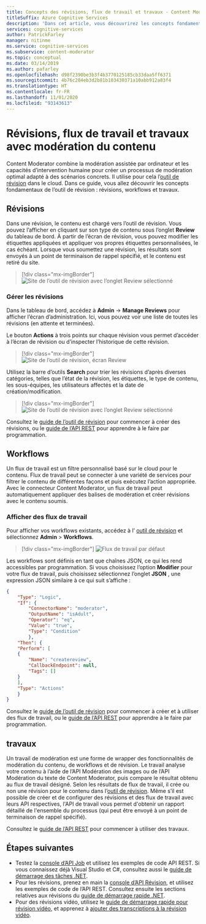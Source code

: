 ```yaml
---
title: Concepts des révisions, flux de travail et travaux - Content Moderator
titleSuffix: Azure Cognitive Services
description: 'Dans cet article, vous découvrirez les concepts fondamentaux de l’outil de révision : révisions, flux de travail et travaux.'
services: cognitive-services
author: PatrickFarley
manager: nitinme
ms.service: cognitive-services
ms.subservice: content-moderator
ms.topic: conceptual
ms.date: 03/14/2019
ms.author: pafarley
ms.openlocfilehash: d98f2390be3b3f4b3770125185cb33daa5ff6371
ms.sourcegitcommit: 4b76c284eb3d2b81b103430371a10abb912a83f4
ms.translationtype: HT
ms.contentlocale: fr-FR
ms.lasthandoff: 11/01/2020
ms.locfileid: "93143613"
---
```

# <a name="content-moderation-reviews-workflows-and-jobs"></a>Révisions, flux de travail et travaux avec modération du contenu

Content Moderator combine la modération assistée par ordinateur et les capacités d’intervention humaine pour créer un processus de modération optimal adapté à des scénarios concrets. Il utilise pour cela l’[outil de révision](https://contentmoderator.cognitive.microsoft.com) dans le cloud. Dans ce guide, vous allez découvrir les concepts fondamentaux de l’outil de révision : révisions, workflows et travaux.

## <a name="reviews"></a>Révisions

Dans une révision, le contenu est chargé vers l’outil de révision. Vous pouvez l’afficher en cliquant sur son type de contenu sous l’onglet **Review** du tableau de bord. À partir de l’écran de révision, vous pouvez modifier les étiquettes appliquées et appliquer vos propres étiquettes personnalisées, le cas échéant. Lorsque vous soumettez une révision, les résultats sont envoyés à un point de terminaison de rappel spécifié, et le contenu est retiré du site.

> [!div class="mx-imgBorder"]
> ![Site de l’outil de révision avec l’onglet Review sélectionné](./Review-Tool-user-Guide/images/review-tab.png)

### <a name="manage-reviews"></a>Gérer les révisions

Dans le tableau de bord, accédez à **Admin** -> **Manage Reviews** pour afficher l’écran d’administration. Ici, vous pouvez voir une liste de toutes les révisions (en attente et terminées).

Le bouton **Actions** à trois points sur chaque révision vous permet d’accéder à l’écran de révision ou d’inspecter l’historique de cette révision.

> [!div class="mx-imgBorder"]
> ![Site de l’outil de révision, écran Review](./Review-Tool-user-Guide/images/manage-reviews.png)

Utilisez la barre d’outils **Search** pour trier les révisions d’après diverses catégories, telles que l’état de la révision, les étiquettes, le type de contenu, les sous-équipes, les utilisateurs affectés et la date de création/modification.

> [!div class="mx-imgBorder"]
> ![Site de l’outil de révision avec l’onglet Review sélectionné](./Review-Tool-user-Guide/images/review-search.png)

Consultez le [guide de l’outil de révision](./review-tool-user-guide/review-moderated-images.md) pour commencer à créer des révisions, ou le [guide de l’API REST](./try-review-api-review.md) pour apprendre à le faire par programmation.

## <a name="workflows"></a>Workflows

Un flux de travail est un filtre personnalisé basé sur le cloud pour le contenu. Flux de travail peut se connecter à une variété de services pour filtrer le contenu de différentes façons et puis exécutez l’action appropriée. Avec le connecteur Content Moderator, un flux de travail peut automatiquement appliquer des balises de modération et créer révisions avec le contenu soumis.

### <a name="view-workflows"></a>Afficher des flux de travail

Pour afficher vos workflows existants, accédez à l’ [outil de révision](https://contentmoderator.cognitive.microsoft.com/) et sélectionnez **Admin** > **Workflows**.

> [!div class="mx-imgBorder"]
> ![Flux de travail par défaut](images/default-workflow-list.png)

Les workflows sont définis en tant que chaînes JSON, ce qui les rend accessibles par programmation. Si vous choisissez l’option **Modifier** pour votre flux de travail, puis choisissez sélectionnez l’onglet **JSON** , une expression JSON similaire à ce qui suit s’affiche :

```json
{
    "Type": "Logic",
    "If": {
        "ConnectorName": "moderator",
        "OutputName": "isAdult",
        "Operator": "eq",
        "Value": "true",
        "Type": "Condition"
        },
    "Then": {
    "Perform": [
    {
        "Name": "createreview",
        "CallbackEndpoint": null,
        "Tags": []
    }
    ],
    "Type": "Actions"
    }
}
```

Consultez le [guide de l’outil de révision](./review-tool-user-guide/workflows.md) pour commencer à créer et à utiliser des flux de travail, ou le [guide de l’API REST](./try-review-api-workflow.md) pour apprendre à le faire par programmation.

## <a name="jobs"></a>travaux

Un travail de modération est une forme de wrapper des fonctionnalités de modération du contenu, de workflows et de révision. Le travail analyse votre contenu à l’aide de l’API Modération des images ou de l’API Modération du texte de Content Moderator, puis compare le résultat obtenu au flux de travail désigné. Selon les résultats de flux de travail, il crée ou non une révision pour le contenu dans l’[outil de révision](./review-tool-user-guide/human-in-the-loop.md). Même s’il est possible de créer et de configurer des révisions et des flux de travail avec leurs API respectives, l'API de travail vous permet d'obtenir un rapport détaillé de l'ensemble du processus (qui peut être envoyé à un point de terminaison de rappel spécifié).

Consultez le [guide de l’API REST](./try-review-api-job.md) pour commencer à utiliser des travaux.

## <a name="next-steps"></a>Étapes suivantes

* Testez la [console d’API Job](try-review-api-job.md) et utilisez les exemples de code API REST. Si vous connaissez déjà Visual Studio et C#, consultez aussi le [guide de démarrage des tâches .NET](moderation-jobs-quickstart-dotnet.md). 
* Pour les révisions, prenez en main la [console d’API Révision](try-review-api-review.md), et utilisez les exemples de code de l’API REST. Consultez ensuite les sections relatives aux révisions du [guide de démarrage rapide .NET](./client-libraries.md?pivots=programming-language-csharp%253fpivots%253dprogramming-language-csharp).
* Pour des révisions vidéo, utilisez le [guide de démarrage rapide pour révision vidéo](video-reviews-quickstart-dotnet.md), et apprenez à [ajouter des transcriptions à la révision vidéo](video-transcript-reviews-quickstart-dotnet.md).